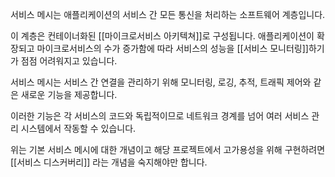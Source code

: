 
서비스 메시는 애플리케이션의 서비스 간 모든 통신을 처리하는 소프트웨어 계층입니다. 

이 계층은 컨테이너화된 [[마이크로서비스 아키텍쳐]]로 구성됩니다. 
애플리케이션이 확장되고 마이크로서비스의 수가 증가함에 따라 서비스의 성능을 [[서비스 모니터링]]하기가 점점 어려워지고 있습니다. 

서비스 메시는 서비스 간 연결을 관리하기 위해 모니터링, 로깅, 추적, 트래픽 제어와 같은 새로운 기능을 제공합니다. 

이러한 기능은 각 서비스의 코드와 독립적이므로 네트워크 경계를 넘어 여러 서비스 관리 시스템에서 작동할 수 있습니다.


위는 기본 서비스 메시에 대한 개념이고 해당 프로젝트에서 고가용성을 위해 구현하려면
[[서비스 디스커버리]] 라는 개념을 숙지해야만 합니다.


